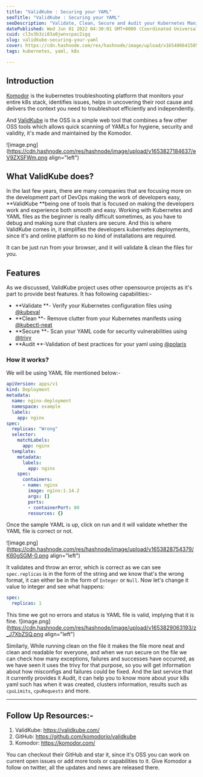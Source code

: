 ```yaml
---
title: "ValidKube : Securing your YAML"
seoTitle: "ValidKube : Securing your YAML"
seoDescription: "Validate, Clean, Secure and Audit your Kubernetes Manifest files using ValidKube, as OSS powered by Komodor."
datePublished: Wed Jun 01 2022 04:30:01 GMT+0000 (Coordinated Universal Time)
cuid: cl3v3b3zi03a0jwnvcpac2igq
slug: validkube-securing-your-yaml
cover: https://cdn.hashnode.com/res/hashnode/image/upload/v1654066415052/xngmP7vgz.jpg
tags: kubernetes, yaml, k8s

---
```


## Introduction

[Komodor](https://komodor.com/) is the kubernetes troubleshooting platform that monitors your entire k8s stack, identifies issues, helps in uncovering their root cause and delivers the context you need to troubleshoot efficiently and independently. 

And [ValidKube](https://validkube.com/) is the OSS is a simple web tool that combines a few other OSS tools which allows quick scanning of YAMLs for hygiene, security and validity, it's made and maintained by the Komodor. 


![image.png](https://cdn.hashnode.com/res/hashnode/image/upload/v1653827184637/eV9ZXSFWm.png align="left")

## What ValidKube does?

In the last few years, there are many companies that are focusing more on the development part of DevOps making the work of developers easy, **ValidKube **being one of tools that is focused on making the developers work and experience both smooth and easy. Working with Kubernetes and YAML files as the beginner is really difficult sometimes, as you have to debug and making sure that clusters are secure. And this is where ValidKube comes in, it simplifies the developers kubernetes deployments, since it's and online platform so no kind of installations are required.

It can be just run from your browser, and it will validate & clean the files for you.

## Features  

As we discussed, ValidKube project uses other opensource projects as it's part to provide best features. It has following capabilities:-

- **Validate **- Verify your Kubernetes configuration files using [@kubeval](https://github.com/instrumenta/kubeval)
- **Clean **- Remove clutter from your Kubernetes manifests using [@kubectl-neat](https://github.com/itaysk/kubectl-neat)
- **Secure **- Scan your YAML code for security vulnerabilities using [@trivy](https://github.com/aquasecurity/trivy)
- **Audit **-Validation of best practices for your yaml using [@polaris](https://github.com/FairwindsOps/polaris)

### How it works?

We will be using YAML file mentioned below:-
```yaml
apiVersion: apps/v1
kind: Deployment
metadata:
  name: nginx-deployment
  namespace: example
  labels:
    app: nginx
spec:
  replicas: "Wrong"
  selector:
    matchLabels:
      app: nginx
  template:
    metadata:
      labels:
        app: nginx
    spec:
      containers:
      - name: nginx
        image: nginx:1.14.2
        args: []
        ports:
        - containerPort: 80
        resources: {}
```

Once the sample YAML is up, click on run and it will validate whether the YAML file is correct or not.

![image.png](https://cdn.hashnode.com/res/hashnode/image/upload/v1653828754379/K60gSGM-0.png align="left")

It validates and throw an error, which is correct as we can see ``spec.replicas`` is in the form of the string and we know that's the wrong format,  it can either be in the form of ``Integer`` or ``Null``. Now let's change it value to integer and see what happens:

```yaml
spec:
  replicas: 1
```
This time we got no errors and status is YAML file is valid, implying that it is fine.
![image.png](https://cdn.hashnode.com/res/hashnode/image/upload/v1653829063193/z_J7XbZSQ.png align="left")

Similarly, While running clean on the file it makes the file more neat and clean and readable for everyone, and when we run secure on the file we can check how many exceptions, failures and successes have occurred, as we have seen it uses the trivy for that purpose, so you will get information about how misconfigs and failures could be fixed. And the last service that it currently provides it Audit, it can help you to know more about your k8s yaml such has when it was created, clusters information, results such as ``cpuLimits``, ``cpuRequests`` and more.

---
## Follow Up Resources:-

1. ValidKube: https://validkube.com/
2. GitHub: https://github.com/komodorio/validkube
3. Komodor: https://komodor.com/

You can checkout their GitHub and star it, since it's OSS you can work on current open issues or add more tools or capabilities to it. Give Komodor a follow on twitter, all the updates and news are released there.



